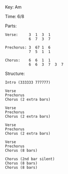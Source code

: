 Key: Am

Time: 6/8

Parts:
       
    Verse:     3  1  3  1
               6  7  3  7 
               
    Prechorus: 3  67 1  6
               7  5  1  1
               
    Chorus:    6  6  1  1
               6  6  3  7  3  7

Structure:

    Intro (333333 777777)
    
    Verse    
    Prechorus 
    Chorus (2 extra bars)
    
    Verse    
    Prechorus 
    Chorus (2 extra bars)
    
    Verse    
    Prechorus 
    Chorus (2 extra bars)
    
    Verse
    Prechorus
    Chorus (8 bars)
    
    Chorus (2nd bar silent)
    Chorus (8 bars)
    Chorus (8 bars)
